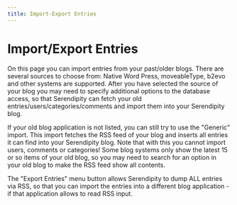 ```yaml
---
title: Import-Export Entries
---
```


# Import/Export Entries

On this page you can import entries from your past/older blogs. There are several sources to choose from: Native Word Press, moveableType, b2evo and other systems are supported. After you have selected the source of your blog you may need to specify additional options to the database access, so that Serendipity can fetch your old entries/users/categories/comments and import them into your Serendipity blog.

If your old blog application is not listed, you can still try to use the "Generic" import. This import fetches the RSS feed of your blog and inserts all entries it can find into your Serendipity blog. Note that with this you cannot import users, comments or categories! Some blog systems only show the latest 15 or so items of your old blog, so you may need to search for an option in your old blog to make the RSS feed show all contents.

The "Export Entries" menu button allows Serendipity to dump ALL entries via RSS, so that you can import the entries into a different blog application - if that application allows to read RSS input.